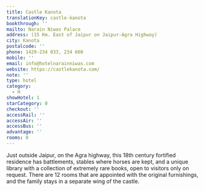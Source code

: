 ```yaml
---
title: Castle Kanota
translationKey: castle-kanota
bookthrough: ''
mailto: Narain Niwas Palace
address: (15 Km. East of Jaipur on Jaipur-Agra Highway)
city: Kanota
postalcode: ''
phone: 1429-234 033, 234 660
mobile: ''
email: info@hotelnarainniwas.com
website: https://castlekanota.com/
note: ''
type: hotel
category:
  - H
showHotel: 1
starCategory: 0
checkout: ''
accessRail: ''
accessAir: ''
accessBus: ''
advantage: ''
rooms: 0
---
```

Just outside Jaipur, on the Agra highway, this 18th century fortified residence has battlements, stables where horses are kept, and a unique library with a collection of extremely rare books, open to visitors only on request. There are 12 rooms that are appointed with the original furnishings, and the family stays in a separate wing of the castle.